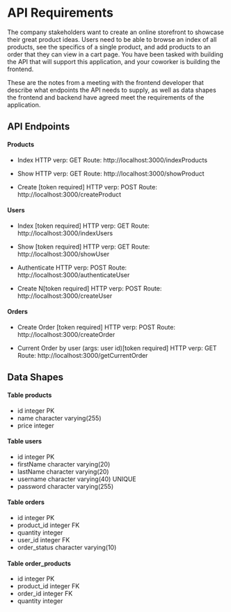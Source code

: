 # API Requirements
The company stakeholders want to create an online storefront to showcase their great product ideas. Users need to be able to browse an index of all products, see the specifics of a single product, and add products to an order that they can view in a cart page. You have been tasked with building the API that will support this application, and your coworker is building the frontend.

These are the notes from a meeting with the frontend developer that describe what endpoints the API needs to supply, as well as data shapes the frontend and backend have agreed meet the requirements of the application. 

## API Endpoints
#### Products
- Index 
HTTP verp: GET
Route: http://localhost:3000/indexProducts

- Show
HTTP verp: GET
Route: http://localhost:3000/showProduct

- Create [token required]
HTTP verp: POST
Route: http://localhost:3000/createProduct


#### Users
- Index [token required]
HTTP verp: GET
Route: http://localhost:3000/indexUsers

- Show [token required]
HTTP verp: GET
Route: http://localhost:3000/showUser

- Authenticate
HTTP verp: POST
Route: http://localhost:3000/authenticateUser

- Create N[token required]
HTTP verp: POST
Route: http://localhost:3000/createUser


#### Orders
- Create Order [token required]
HTTP verp: POST
Route: http://localhost:3000/createOrder

- Current Order by user (args: user id)[token required]
HTTP verp: GET
Route: http://localhost:3000/getCurrentOrder


## Data Shapes
#### Table products
-  id       integer PK
- name      character varying(255) 
- price     integer


#### Table users
- id        integer PK
- firstName character varying(20)
- lastName  character varying(20)
- username  character varying(40)   UNIQUE
- password  character varying(255)

#### Table orders
- id            integer PK
- product_id    integer FK
- quantity      integer
- user_id       integer FK
- order_status  character varying(10)


#### Table order_products 
- id            integer PK
- product_id    integer FK
- order_id      integer FK
- quantity      integer